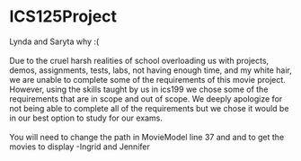 # ICS125Project
Lynda and Saryta why :( <br><br>
Due to the cruel harsh realities of school overloading us with projects, demos, assignments, tests, labs, not having enough time, and my white hair, we are unable to complete some of the requirements of this movie project. However, using the skills taught by us in ics199 we chose some of the requirements that are in scope and out of scope. We deeply apologize for not being able to complete all of the requirements but we chose it would be in our best option to study for our exams. <br><br>
You will need to change the path in MovieModel line 37 and and to get the movies to display
-Ingrid and Jennifer
